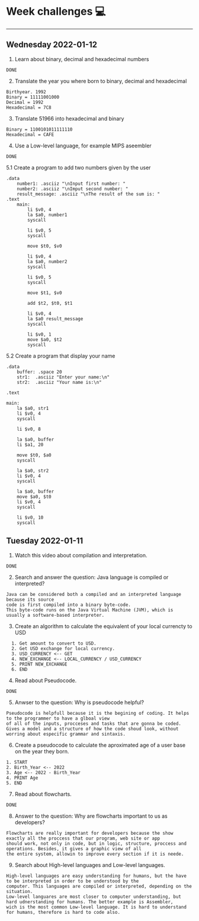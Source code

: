 # Week challenges 💻
---

Wednesday 2022-01-12
---
1. Learn about binary, decimal and hexadecimal numbers
~~~
DONE
~~~
2. Translate the year you where born to binary, decimal and hexadecimal
~~~
Birthyear. 1992 
Binary = 11111001000
Decimal = 1992
Hexadecimal = 7C8
~~~
3. Translate 51966 into hexadecimal and binary
~~~
Binary = 1100101011111110
Hexadecimal = CAFE
~~~
4. Use a Low-level language, for example MIPS aseembler
~~~
DONE
~~~
5.1 Create a program to add two numbers given by the user
~~~
.data
	number1: .asciiz "\nInput first number: "
	number2: .asciiz "\nImput second number: "
	result_message: .asciiz "\nThe result of the sum is: "
.text
	main:
		li $v0, 4
		la $a0, number1
		syscall

		li $v0, 5
		syscall

		move $t0, $v0

		li $v0, 4
		la $a0, number2
		syscall
		
		li $v0, 5
		syscall
		
		move $t1, $v0
		
		add $t2, $t0, $t1

		li $v0, 4
		la $a0 result_message
		syscall

		li $v0, 1
		move $a0, $t2
		syscall
~~~
5.2 Create a program that display your name
~~~
.data
    buffer: .space 20
    str1:  .asciiz "Enter your name:\n"
    str2:  .asciiz "Your name is:\n"

.text

main:
    la $a0, str1   
    li $v0, 4
    syscall

    li $v0, 8       

    la $a0, buffer  
    li $a1, 20      

    move $t0, $a0   
    syscall

    la $a0, str2    
    li $v0, 4
    syscall

    la $a0, buffer  
    move $a0, $t0   
    li $v0, 4       
    syscall

    li $v0, 10      
    syscall
~~~

Tuesday 2022-01-11
---
1. Watch this video about compilation and interpretation.
~~~
DONE
~~~
2. Search and answer the question: Java language is compiled or interpreted?
~~~
Java can be considered both a compiled and an interpreted language because its source 
code is first compiled into a binary byte-code. 
This byte-code runs on the Java Virtual Machine (JVM), which is usually a software-based interpreter.
~~~
3. Create an algorithm to calculate the equivalent of your local currencty to USD
~~~
  1. Get amount to convert to USD.
  2. Get USD exchange for local currency.
  3. USD_CURRENCY <-- GET
  4. NEW_EXCHANGE <-- LOCAL_CURRENCY / USD_CURRENCY
  5. PRINT NEW_EXCHANGE
  6. END
~~~
4. Read about Pseudocode.
~~~
DONE
~~~
5. Anwser to the question: Why is pseudocode helpful?
~~~
Pseudocode is helpfull because it is the begining of coding. It helps to the programmer to have a glboal view 
of all of the inputs, procceses and tasks that are gonna be coded.
Gives a model and a structure of how the code shoud look, without worring about especific grammar and sintaxis.
~~~
6. Create a pseudocode to calculate the aproximated age of a user base on the year they born.
~~~
1. START
2. Birth_Year <-- 2022
3. Age <-- 2022 - Birth_Year
4. PRINT Age
5. END
~~~
7. Read about flowcharts.
~~~
DONE
~~~
8. Answer to the question: Why are flowcharts important to us as developers?
~~~
Flowcharts are really important for developers because the show exactly all the proccess that our program, web site or app 
should work, not only in code, but in logic, structure, proccess and operations. Besides, it gives a graphic view of all
the entire system, allowin to improve every section if it is neede.
~~~
9. Search about High-level languages and Low-level languages.
~~~
High-level languages are easy understanding for humans, but the have to be interpreted in order to be understood by the
computer. This languages are compiled or interpreted, depending on the situation.
Low-level languares are most closer to computer understanding, but hard udnerstanding for humans. The better example is Assembler, 
wich is the most common Low-level language. It is hard to understand for humans, therefore is hard to code also.
~~~

